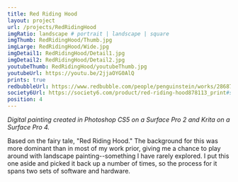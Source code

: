 ```yaml
---
title: Red Riding Hood
layout: project
url: /projects/RedRidingHood
imgRatio: landscape # portrait | landscape | square
imgThumb: RedRidingHood/Thumb.jpg
imgLarge: RedRidingHood/Wide.jpg
imgDetail1: RedRidingHood/Detail1.jpg
imgDetail2: RedRidingHood/Detail2.jpg
youtubeThumb: RedRidingHood/youtubeThumb.jpg
youtubeUrl: https://youtu.be/2jjaOYG0AlQ
prints: true
redbubbleUrl: https://www.redbubble.com/people/penguinstein/works/28687575-red-riding-hood?asc=u&p=contrast-tank
society6Url: https://society6.com/product/red-riding-hood878113_print#s6-7917930p4a1v45
position: 4
---
```


*Digital painting created in Photoshop CS5 on a Surface Pro 2 and Krita on a Surface Pro 4.*

Based on the fairy tale, "Red Riding Hood." The background for this was more dominant than in most of my work prior, giving me a chance to play around with landscape painting--something I have rarely explored. I put this one aside and picked it back up a number of times, so the process for it spans two sets of software and hardware.